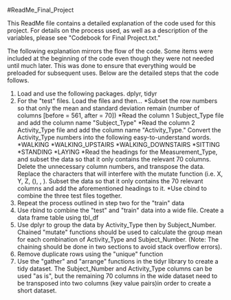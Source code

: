 #ReadMe_Final_Project

This ReadMe file contains a detailed explanation of the code used for this project. For details on the process used, as well as a description of the variables, please see "Codebook for Final Project.txt." 

The following explanation mirrors the flow of the code. Some items were included at the beginning of the code even though they were not needed until much later. This was done to ensure that everything would be preloaded for subsequent uses. Below are the detailed steps that the code follows.

1. Load and use the following packages. dplyr, tidyr
2. For the "test" files. Load the files and then...
  *Subset the row numbers so that only the mean and standard deviation remain (number of columns [before = 561, after = 70])
  *Read the column 1 Subject_Type file and add the column name "Subject_Type"
  *Read the column 2 Activity_Type file and add the column name "Activity_Type." Convert the Activity_Type numbers into the following easy-to-understand words.
    *WALKING 
    *WALKING_UPSTAIRS
    *WALKING_DOWNSTAIRS 
    *SITTING 
    *STANDING 
    *LAYING
  *Read the headings for the Measurement_Type, and subset the data so that it only contains the relevant 70 columns. Delete the unnecessary column numbers, and transpose the data. Replace the characters that will interfere with the mutate function (i.e. X, Y, Z, (), , ). Subset the data so that it only contains the 70 relevant columns and add the aforementioned headings to it. 
  *Use cbind to combine the three test files together. 
3. Repeat the process outlined in step two for the "train" data
4. Use rbind to combine the "test" and "train" data into a wide file. Create a data frame table using tbl_df
5. Use dplyr to group the data by Activity_Type then by Subject_Number. Chained "mutate" functions should be used to calculate the group mean for each combination of Activity_Type and Subject_Number. (Note: The chaining should be done in two sections to avoid stack overflow errors).
6. Remove duplicate rows using the "unique" function
7. Use the "gather" and "arrange" functions in the tidyr library to create a tidy dataset. The Subject_Number and Activity_Type columns can be used "as is", but the remaining 70 columns in the wide dataset need to be transposed into two columns (key value pairs)in order to create a short dataset. 

